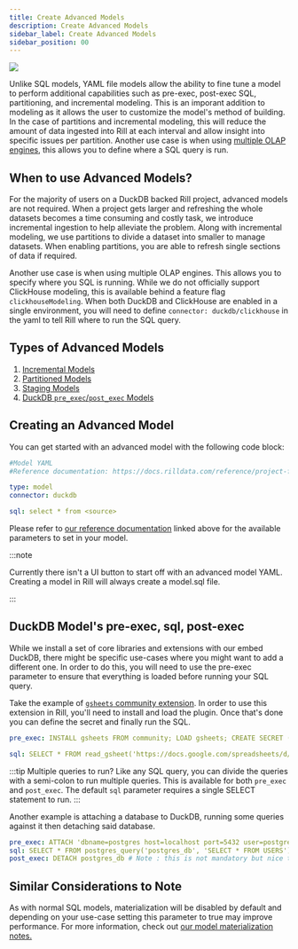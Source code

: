 ```yaml
---
title: Create Advanced Models
description: Create Advanced Models
sidebar_label: Create Advanced Models
sidebar_position: 00
---
```


<img src = '/img/build/advanced-models/advanced-model.png' class='rounded-gif' />
<br />

Unlike SQL models, YAML file models allow the ability to fine tune a model to perform additional capabilities such as pre-exec, post-exec SQL, partitioning, and incremental modeling. This is an imporant addition to modeling as it allows the user to customize the model's method of building. In the case of partitions and incremental modeling, this will reduce the amount of data ingested into Rill at each interval and allow insight into specific issues per partition. Another use case is when using [multiple OLAP engines](../connect/multiple-connectors.md), this allows you to define where a SQL query is run. 

## When to use Advanced Models? 

For the majority of users on a DuckDB backed Rill project, advanced models are not required. When a project gets larger and refreshing the whole datasets becomes a time consuming and costly task, we introduce incremental ingestion to help alleviate the problem. Along with incremental modeling, we use partitions to divide a dataset into smaller to manage datasets. When enabling partitions, you are able to refresh single sections of data if required. 

Another use case is when using multiple OLAP engines. This allows you to specify where you SQL is running. While we do not officially support ClickHouse modeling, this is available behind a feature flag `clickhouseModeling`. When both DuckDB and ClickHouse are enabled in a single environment, you will need to define `connector: duckdb/clickhouse` in the yaml to tell Rill where to run the SQL query.


## Types of Advanced Models

1. [Incremental Models](./incremental-models#what-is-an-incremental-model)
2. [Partitioned Models](./partitions#what-are-partitions)
3. [Staging Models](./staging)
4. [DuckDB `pre_exec`/`post_exec` Models](#duckdb-models-pre-exec-sql-post-exec)


## Creating an Advanced Model
You can get started with an advanced model with the following code block: 

```yaml
#Model YAML
#Reference documentation: https://docs.rilldata.com/reference/project-files/advanced-models

type: model
connector: duckdb

sql: select * from <source>
```

Please refer to [our reference documentation](../../reference/project-files/advanced-models) linked above for the available parameters to set in your model.

:::note

Currently there isn't a UI button to start off with an advanced model YAML. Creating a model in Rill will always create a model.sql file. 

:::



## DuckDB Model's pre-exec, sql, post-exec 

While we install a set of core libraries and extensions with our embed DuckDB, there might be specific use-cases where you might want to add a different one. In order to do this, you will need to use the pre-exec parameter to ensure that everything is loaded before running your SQL query. 

Take the example of [`gsheets` community extension](https://duckdb.org/community_extensions/extensions/gsheets.html). In order to use this extension in Rill, you'll need to install and load the plugin. Once that's done you can define the secret and finally run the SQL. 

```yaml
pre_exec: INSTALL gsheets FROM community; LOAD gsheets; CREATE SECRET (TYPE gsheet, PROVIDER access_token, TOKEN '<your_token>');

sql: SELECT * FROM read_gsheet('https://docs.google.com/spreadsheets/d/<your_unique_ID>', headers=false);

```

:::tip Multiple queries to run? 
Like any SQL query, you can divide the queries with a semi-colon to run multiple queries. This is available for both `pre_exec` and `post_exec`. The default `sql` parameter requires a single SELECT statement to run.
:::


Another example is attaching a database to DuckDB, running some queries against it then detaching said database. 

```yaml
pre_exec: ATTACH 'dbname=postgres host=localhost port=5432 user=postgres password=postgres' AS postgres_db (TYPE POSTGRES);
sql: SELECT * FROM postgres_query('postgres_db', 'SELECT * FROM USERS')
post_exec: DETACH postgres_db # Note : this is not mandatory but nice to have 
```

## Similar Considerations to Note

As with normal SQL models, materialization will be disabled by default and depending on your use-case setting this parameter to true may improve performance. For more information, check out [our model materialization notes.](../../reference/project-files/models#model-materialization)